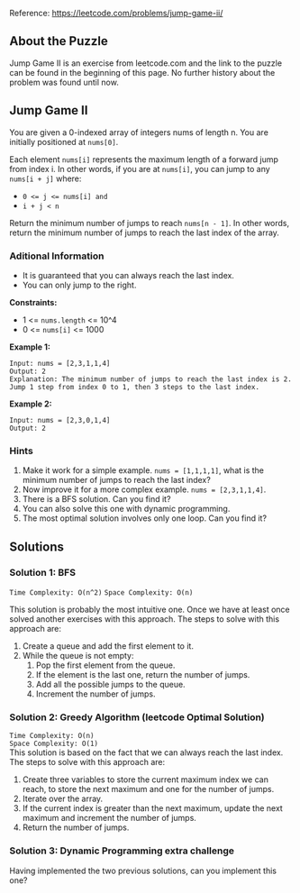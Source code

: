 Reference: https://leetcode.com/problems/jump-game-ii/

## About the Puzzle
Jump Game II is an exercise from leetcode.com and the link to the puzzle can be found in the beginning of this page. No further history about the problem was found until now.

## Jump Game II
You are given a 0-indexed array of integers nums of length n. You are initially positioned at `nums[0]`.

Each element `nums[i]` represents the maximum length of a forward jump from index i. In other words, if you are at `nums[i]`, you can jump to any `nums[i + j]` where:

   - `0 <= j <= nums[i] and`
   - `i + j < n`

Return the minimum number of jumps to reach `nums[n - 1]`. In other words, return the minimum number of jumps to reach the last index of the array.

### Aditional Information
- It is guaranteed that you can always reach the last index.
- You can only jump to the right. 

**Constraints:**

- 1 <= `nums.length` <= 10^4
- 0 <= `nums[i]` <= 1000

**Example 1:**
```
Input: nums = [2,3,1,1,4]
Output: 2
Explanation: The minimum number of jumps to reach the last index is 2.   
Jump 1 step from index 0 to 1, then 3 steps to the last index.
```

**Example 2:**
```
Input: nums = [2,3,0,1,4]
Output: 2
```
### Hints
1. Make it work for a simple example. `nums = [1,1,1,1]`, what is the minimum number of jumps to reach the last index?
2. Now improve it for a more complex example. `nums = [2,3,1,1,4]`.
3. There is a BFS solution. Can you find it?
4. You can also solve this one with dynamic programming.
5. The most optimal solution involves only one loop. Can you find it? 

## Solutions

### Solution 1: BFS
`Time Complexity: O(n^2)`
`Space Complexity: O(n)`

This solution is probably the most intuitive one. Once we have at least once solved another exercises with this approach. 
The steps to solve with this approach are:
1. Create a queue and add the first element to it.
2. While the queue is not empty:
    1. Pop the first element from the queue.
    2. If the element is the last one, return the number of jumps.
    3. Add all the possible jumps to the queue.
    4. Increment the number of jumps.

### Solution 2: Greedy Algorithm (leetcode Optimal Solution)  
`Time Complexity: O(n)`  
`Space Complexity: O(1)`  
This solution is based on the fact that we can always reach the last index.  
The steps to solve with this approach are:  
1. Create three variables to store the current maximum index we can reach, to store the next maximum and one for the number of jumps.  
2. Iterate over the array.  
3. If the current index is greater than the next maximum, update the next maximum and increment the number of jumps.  
4. Return the number of jumps.  

### Solution 3: Dynamic Programming extra challenge  
Having implemented the two previous solutions, can you implement this one?  
